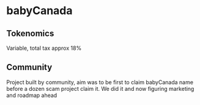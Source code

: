 # babyCanada

## Tokenomics
Variable, total tax approx 18%

## Community
Project built by community, aim was to be first to claim babyCanada name before a dozen scam project claim it. We did it and now figuring marketing and roadmap ahead
